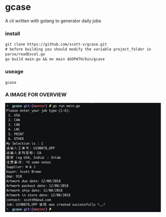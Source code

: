 # gcase
A cli written with golang to generator daily jobs
### install
```
git clone https://github.com/scott-x/gcase.git
# before building you should modify the variable project_folder in parse/readExcel.go
go build main.go && mv main $GOPATH/bin/gcase
```
### useage
```
gcase
```
### A IMAGE FOR OVERVIEW
![](./imgs/1.png)
